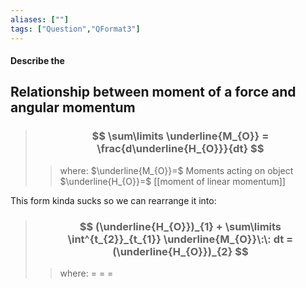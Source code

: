 ```yaml
---
aliases: [""]
tags: ["Question","QFormat3"]
---
```


#### Describe the
## Relationship between moment of a force and angular momentum

> ### $$ \sum\limits \underline{M_{O}} = \frac{d\underline{H_{O}}}{dt} $$ 
>> where:
>> $\underline{M_{O}}=$ Moments acting on object
>> $\underline{H_{O}}=$ [[moment of linear momentum]]

This form kinda sucks so we can rearrange it into:

> ### $$ (\underline{H_{O}})_{1} + \sum\limits \int^{t_{2}}_{t_{1}} \underline{M_{O}}\:\: dt = (\underline{H_{O}})_{2} $$ 
>> where:
>> $=$ 
>> $=$
>> $=$